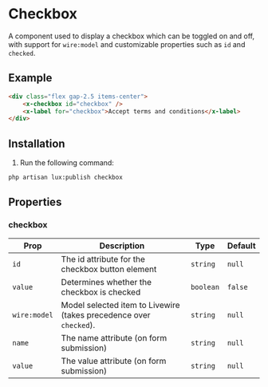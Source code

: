 # Checkbox
A component used to display a checkbox which can be toggled on and off, with support for `wire:model` and customizable properties such as `id` and `checked`.

## Example
```html
<div class="flex gap-2.5 items-center">
    <x-checkbox id="checkbox" />
    <x-label for="checkbox">Accept terms and conditions</x-label>
</div>
```

## Installation

1. Run the following command:

```bash
php artisan lux:publish checkbox
```

## Properties

### checkbox
| Prop      | Description                                      | Type      | Default |
|-----------|--------------------------------------------------|-----------|---------|
| `id`      | The id attribute for the checkbox button element | `string`  | `null`  |
| `value`   | Determines whether the checkbox is checked       | `boolean` | `false` |
| `wire:model` | Model selected item to Livewire (takes precedence over `checked`). | `string` | `null` |
| `name`    | The name attribute (on form submission) | `string`  | `null`  |
| `value`   | The value attribute (on form submission) | `string`  | `null`  |
